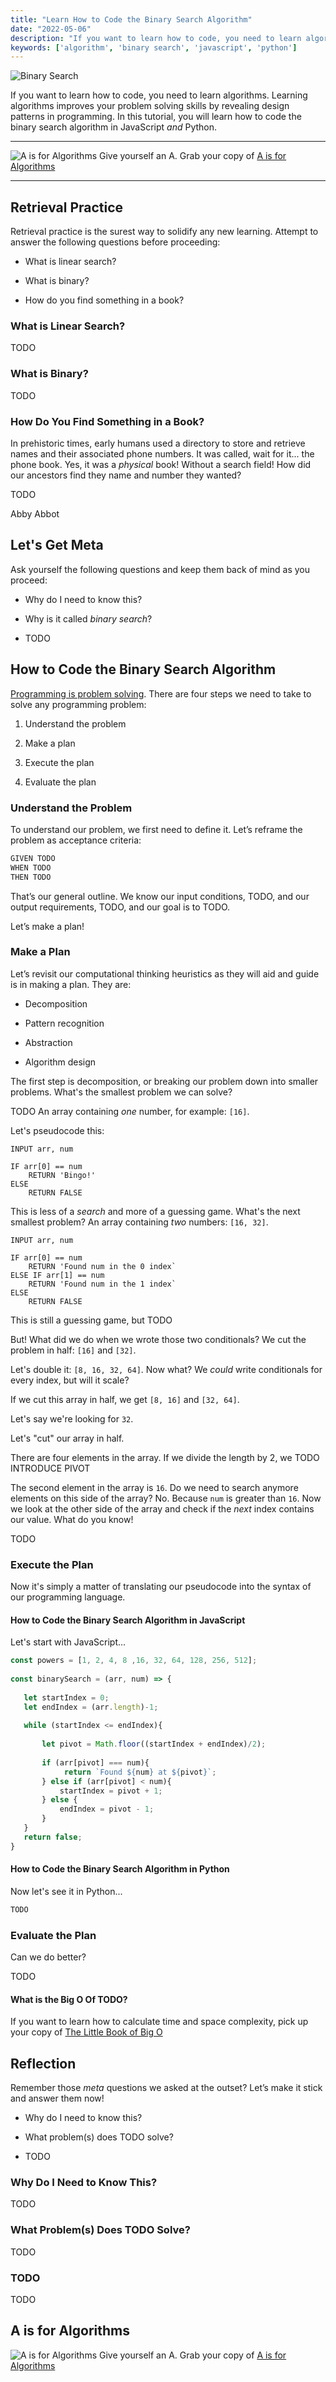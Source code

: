 ```yaml
---
title: "Learn How to Code the Binary Search Algorithm"
date: "2022-05-06"
description: "If you want to learn how to code, you need to learn algorithms. Learning algorithms improves your problem solving skills by revealing design patterns in programming. In this tutorial, you will learn how to code the binary search algorithm in JavaScript and Python."
keywords: ['algorithm', 'binary search', 'javascript', 'python']
---
```



![ Binary Search ](./jarednielsen-algorithm-binary-search.png)


If you want to learn how to code, you need to learn algorithms. Learning algorithms improves your problem solving skills by revealing design patterns in programming. In this tutorial, you will learn how to code the binary search algorithm in JavaScript _and_ Python.


---

![A is for Algorithms](./jarednielsen-algorithms.png)
Give yourself an A. Grab your copy of [A is for Algorithms](https://gum.co/algorithms)

---


## Retrieval Practice

Retrieval practice is the surest way to solidify any new learning. Attempt to answer the following questions before proceeding:

* What is linear search? 

* What is binary? 

* How do you find something in a book? 


### What is Linear Search? 

TODO


### What is Binary?

TODO


### How Do You Find Something in a Book? 

In prehistoric times, early humans used a directory to store and retrieve names and their associated phone numbers. It was called, wait for it... the phone book. Yes, it was a _physical_ book! Without a search field! How did our ancestors find they name and number they wanted? 

TODO

Abby Abbot


## Let's Get Meta

Ask yourself the following questions and keep them back of mind as you proceed:

* Why do I need to know this?

* Why is it called _binary search_? 

* TODO


## How to Code the Binary Search Algorithm 

[Programming is problem solving](https://jarednielsen.com/programming-problem-solving/). There are four steps we need to take to solve any programming problem: 

1. Understand the problem

2. Make a plan

3. Execute the plan

4. Evaluate the plan


### Understand the Problem

To understand our problem, we first need to define it. Let’s reframe the problem as acceptance criteria:

```md
GIVEN TODO
WHEN TODO
THEN TODO
```

That’s our general outline. We know our input conditions, TODO, and our output requirements, TODO, and our goal is to TODO.

Let’s make a plan!


### Make a Plan

Let’s revisit our computational thinking heuristics as they will aid and guide is in making a plan. They are: 

* Decomposition

* Pattern recognition

* Abstraction

* Algorithm design

The first step is decomposition, or breaking our problem down into smaller problems. What's the smallest problem we can solve? 

TODO
An array containing _one_ number, for example: `[16]`.

Let's pseudocode this:
```
INPUT arr, num

IF arr[0] == num
    RETURN 'Bingo!'
ELSE 
    RETURN FALSE
```

This is less of a _search_ and more of a guessing game. What's the next smallest problem? An array containing _two_ numbers: `[16, 32]`.



```
INPUT arr, num

IF arr[0] == num
    RETURN 'Found num in the 0 index`
ELSE IF arr[1] == num
    RETURN 'Found num in the 1 index`
ELSE 
    RETURN FALSE
```

This is still a guessing game, but TODO

But! What did we do when we wrote those two conditionals? We cut the problem in half: `[16]` and `[32]`. 


Let's double it: `[8, 16, 32, 64]`. Now what? We _could_ write conditionals for every index, but will it scale? 

If we cut this array in half, we get `[8, 16]` and `[32, 64]`.


Let's say we're looking for `32`. 

Let's "cut" our array in half.

There are four elements in the array. If we divide the length by 2, we TODO INTRODUCE PIVOT

The second element in the array is `16`. Do we need to search anymore elements on this side of the array? No. Because `num` is greater than `16`. Now we look at the other side of the array and check if the _next_ index contains our value. What do you know! 

TODO




### Execute the Plan

Now it's simply a matter of translating our pseudocode into the syntax of our programming language. 


#### How to Code the Binary Search Algorithm in JavaScript

Let's start with JavaScript...
```js
const powers = [1, 2, 4, 8 ,16, 32, 64, 128, 256, 512];
 
const binarySearch = (arr, num) => {
 
   let startIndex = 0;
   let endIndex = (arr.length)-1;
  
   while (startIndex <= endIndex){
      
       let pivot = Math.floor((startIndex + endIndex)/2);
 
       if (arr[pivot] === num){
            return `Found ${num} at ${pivot}`;
       } else if (arr[pivot] < num){
           startIndex = pivot + 1;
       } else {
           endIndex = pivot - 1;
       }
   }
   return false;
}
```



#### How to Code the Binary Search Algorithm in Python

Now let's see it in Python...

```py
TODO
```

### Evaluate the Plan

Can we do better? 

TODO


#### What is the Big O Of TODO?

If you want to learn how to calculate time and space complexity, pick up your copy of [The Little Book of Big O](https://gum.co/big-o)


## Reflection

Remember those _meta_ questions we asked at the outset? Let’s make it stick and answer them now!

* Why do I need to know this?

* What problem(s) does TODO solve? 

* TODO


### Why Do I Need to Know This? 

TODO


### What Problem(s) Does TODO Solve? 

TODO


### TODO

TODO


## A is for Algorithms

![A is for Algorithms](./jarednielsen-algorithms.png)
Give yourself an A. Grab your copy of [A is for Algorithms](https://gum.co/algorithms)



